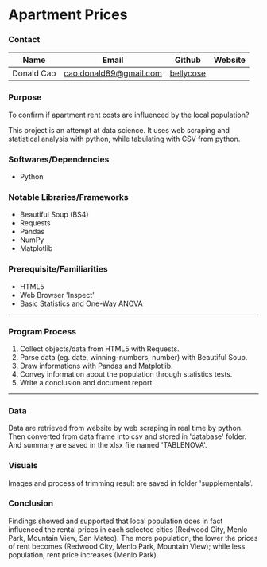 # Apartment Prices

### Contact
|Name|Email|Github|Website|
|----|-----|------|-------|
Donald Cao|cao.donald89@gmail.com|[bellycose](https://github.com/bellycose "github")|
### Purpose

To confirm if apartment rent costs are influenced by the local population?

This project is an attempt at data science. It uses web scraping and statistical analysis with python, while tabulating with CSV from python.

### Softwares/Dependencies
- Python

### Notable Libraries/Frameworks
- Beautiful Soup (BS4)
- Requests
- Pandas
- NumPy
- Matplotlib

### Prerequisite/Familiarities
- HTML5
- Web Browser 'Inspect'
- Basic Statistics and One-Way ANOVA
---
### Program Process
1. Collect objects/data from HTML5 with Requests.
2. Parse data (eg. date, winning-numbers, number) with Beautiful Soup.
3. Draw informations with Pandas and Matplotlib.
4. Convey information about the population through statistics tests.
5. Write a conclusion and document report.
---
### Data
Data are retrieved from website by web scraping in real time by python. Then converted from data frame into csv and stored in 'database' folder. And summary are saved in the xlsx file named 'TABLENOVA'.
### Visuals
Images and process of trimming result are saved in folder 'supplementals'.
### Conclusion
Findings showed and supported that local population does in fact influenced the rental prices in each selected cities (Redwood City, Menlo Park, Mountain View, San Mateo).
The more population, the lower the prices of rent becomes (Redwood City, Menlo Park, Mountain View); while less population, rent price increases (Menlo Park).
